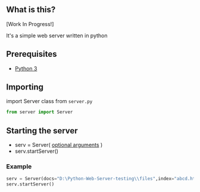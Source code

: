 ## What is this?

[Work In Progress!]

It's a simple web server written in python

## Prerequisites

* [Python 3](https://www.python.org/downloads/)

## Importing

import Server class from 
`
server.py
`

```python
from server import Server
```

## Starting the server

* serv = Server( [optional arguments](https://github.com/flametron/python-web-server/wiki/Accepted-arguments) )
* serv.startServer()

### Example

```python
serv = Server(docs="D:\Python-Web-Server-testing\\files",index="abcd.html",logs="D:\Python-Web-Server-testing\logs\logs.txt",customExtensions="html,php")
serv.startServer() 
```
